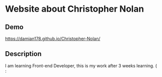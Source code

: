 # Website about Christopher Nolan

## Demo

https://damian178.github.io/Christopher-Nolan/

## Description 

I am learning Front-end Developer, this is my work after 3 weeks learning. ( :
